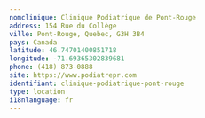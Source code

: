 ```yaml
---
nomclinique: Clinique Podiatrique de Pont-Rouge
address: 154 Rue du Collège
ville: Pont-Rouge, Quebec, G3H 3B4
pays: Canada
latitude: 46.74701400851718
longitude: -71.69365302839681
phone: (418) 873-0888
site: https://www.podiatrepr.com
identifiant: clinique-podiatrique-pont-rouge
type: location
i18nlanguage: fr
---
```

